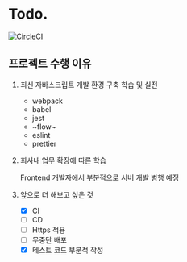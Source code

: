 # Todo.

[![CircleCI](https://circleci.com/gh/ryuhangyeong/todo.svg?style=svg)](https://github.com/ryuhangyeong/todo)

## 프로젝트 수행 이유

1. 최신 자바스크립트 개발 환경 구축 학습 및 실전

	- webpack
	- babel
	- jest
	- ~flow~
	- eslint
	- prettier

2. 회사내 업무 확장에 따른 학습

	Frontend 개발자에서 부분적으로 서버 개발 병행 예정

3. 앞으로 더 해보고 싶은 것

	- [x] CI
	- [ ] CD
	- [ ] Https 적용
	- [ ] 무중단 배포
	- [x] 테스트 코드 부분적 작성